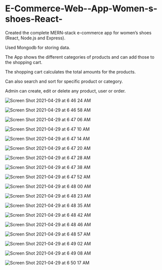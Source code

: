 # E-Commerce-Web--App-Women-s-shoes-React-


Created the complete MERN-stack e-commerce app for women’s shoes (React, Node.js and Express).

Used Mongodb for storing data.

The App shows the different categories of products and can add those to the shopping cart.

The shopping cart calculates the total amounts for the products. 

Can also search and sort for specific product or category.

Admin can create, edit or delete any product, user or order.




![Screen Shot 2021-04-29 at 6 46 24 AM](https://user-images.githubusercontent.com/33275709/116546093-3668f480-a8bf-11eb-962f-c3b54411e0a5.png)


![Screen Shot 2021-04-29 at 6 46 58 AM](https://user-images.githubusercontent.com/33275709/116546095-3668f480-a8bf-11eb-850d-32653a3d322a.png)


![Screen Shot 2021-04-29 at 6 47 06 AM](https://user-images.githubusercontent.com/33275709/116546097-3668f480-a8bf-11eb-96a2-4e2a02ec6390.png)


![Screen Shot 2021-04-29 at 6 47 10 AM](https://user-images.githubusercontent.com/33275709/116546098-37018b00-a8bf-11eb-9744-86a12c8a3990.png)


![Screen Shot 2021-04-29 at 6 47 14 AM](https://user-images.githubusercontent.com/33275709/116546099-37018b00-a8bf-11eb-973d-c325670ac956.png)


![Screen Shot 2021-04-29 at 6 47 20 AM](https://user-images.githubusercontent.com/33275709/116546101-379a2180-a8bf-11eb-9abe-14ee0ecbb5cf.png)


![Screen Shot 2021-04-29 at 6 47 28 AM](https://user-images.githubusercontent.com/33275709/116546103-379a2180-a8bf-11eb-9aee-20f050e18636.png)


![Screen Shot 2021-04-29 at 6 47 38 AM](https://user-images.githubusercontent.com/33275709/116546105-379a2180-a8bf-11eb-9a23-bc63b8f499ea.png)


![Screen Shot 2021-04-29 at 6 47 52 AM](https://user-images.githubusercontent.com/33275709/116546107-3832b800-a8bf-11eb-9391-b1fde3871a0e.png)


![Screen Shot 2021-04-29 at 6 48 00 AM](https://user-images.githubusercontent.com/33275709/116546109-3832b800-a8bf-11eb-948b-1ba76aeecada.png)


![Screen Shot 2021-04-29 at 6 48 23 AM](https://user-images.githubusercontent.com/33275709/116546111-3832b800-a8bf-11eb-82b2-56f3b639c92b.png)


![Screen Shot 2021-04-29 at 6 48 35 AM](https://user-images.githubusercontent.com/33275709/116546112-38cb4e80-a8bf-11eb-8c1e-c20a14423ea7.png)


![Screen Shot 2021-04-29 at 6 48 42 AM](https://user-images.githubusercontent.com/33275709/116546116-38cb4e80-a8bf-11eb-8b6d-b5860bbc1c2b.png)


![Screen Shot 2021-04-29 at 6 48 46 AM](https://user-images.githubusercontent.com/33275709/116546117-3963e500-a8bf-11eb-90db-b7f667f6c567.png)


![Screen Shot 2021-04-29 at 6 48 57 AM](https://user-images.githubusercontent.com/33275709/116546119-3963e500-a8bf-11eb-9ddd-96b3865ed7fb.png)


![Screen Shot 2021-04-29 at 6 49 02 AM](https://user-images.githubusercontent.com/33275709/116546121-3963e500-a8bf-11eb-9656-c5ef6158019e.png)


![Screen Shot 2021-04-29 at 6 49 08 AM](https://user-images.githubusercontent.com/33275709/116546125-39fc7b80-a8bf-11eb-8ca7-219519f76cec.png)


![Screen Shot 2021-04-29 at 6 50 17 AM](https://user-images.githubusercontent.com/33275709/116546126-39fc7b80-a8bf-11eb-812b-9ff8bdc370e6.png)
